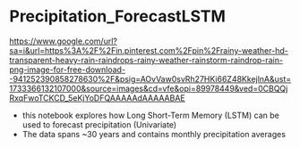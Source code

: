 # Precipitation_ForecastLSTM
https://www.google.com/url?sa=i&url=https%3A%2F%2Fin.pinterest.com%2Fpin%2Frainy-weather-hd-transparent-heavy-rain-raindrops-rainy-weather-rainstorm-raindrop-rain-png-image-for-free-download--941252390858278630%2F&psig=AOvVaw0svRh27HKi66Z48KkejlnA&ust=1733366132107000&source=images&cd=vfe&opi=89978449&ved=0CBQQjRxqFwoTCKCD_5eKjYoDFQAAAAAdAAAAABAE
- this notebook explores how Long Short-Term Memory (LSTM) can be used to forecast precipitation (Univariate)
- The data spans ~30 years and contains monthly precipitation averages
